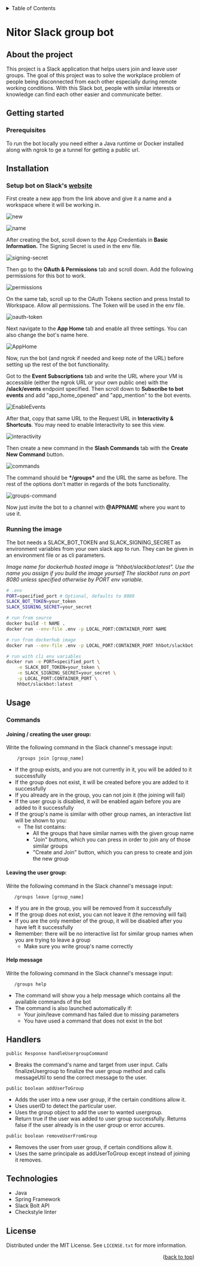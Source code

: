 <div id="top"></div>

<!-- TABLE OF CONTENTS -->
<details>
  <summary>Table of Contents</summary>
  <ol>
    <li>
      <a href="#about-the-project">About The Project</a>
    </li>
    <li>
      <a href="#getting-started">Getting Started</a>
      <ul>
        <li><a href="#prerequisites">Prerequisites</a></li>
        <li><a href="#installation">Installation</a></li>
        <li><a href="#setup-bot-on-slacks-website">Setup bot on Slack's website</a></li>
        <li><a href="#running-the-image">Installation</a></li>
      </ul>
    </li>
    <li><a href="#usage">Usage</a></li>
      <ul>
        <li><a href="#commands">Commands</a></li>
      </ul>
    <li><a href="#handlers">Handlers</a></li>
    <li><a href="#technologies">Technologies</a></li>
    <li><a href="#license">License</a></li>
  </ol>
</details>

# Nitor Slack group bot

## About the project

This project is a Slack application that helps users join and leave user groups. The goal of this project was to solve the workplace problem of people being disconnected from each other especially during remote working conditions. With this Slack bot, people with similar interests or knowledge can find each other easier and communicate better.

## Getting started

### Prerequisites

To run the bot locally you need either a Java runtime or Docker installed along with ngrok to ge a tunnel for getting a public url.


## Installation

### Setup bot on Slack's [website](https://api.slack.com/apps)
First create a new app from the link above and give it a name and a workspace where it will be working in.

![new](images/new.png)

![name](images/name.png)

After creating the bot, scroll down to the App Credentials in **Basic Information.** The Signing Secret is used in the env file.

![signing-secret](images/signing-secret.png)

Then go to the **OAuth & Permissions** tab and scroll down. Add the following permissions for this bot to work.

![permissions](images/permissions.png)

On the same tab, scroll up to the OAuth Tokens section and press Install to Workspace. Allow all permissions. The Token will be used in the env file.

![oauth-token](images/oauth-token.png)

Next navigate to the **App Home** tab and enable all three settings. You can also change the bot's name here.

![AppHome](images/AppHome.png)

Now, run the bot (and ngrok if needed and keep note of the URL) before setting up the rest of the bot functionality.

Got to the **Event Subscriptions** tab and write the URL where your VM is accessible (either the ngrok URL or your own public one) with the **/slack/events** endpoint specified. Then scroll down to **Subscribe to bot events** and add "app_home_opened" and "app_mention" to the bot events.

![EnableEvents](images/EnableEvents.png)

After that, copy that same URL to the Request URL in **Interactivity & Shortcuts**. You may need to enable Interactivity to see this view.

![interactivity](images/interactivity.png)

Then create a new command in the **Slash Commands** tab with the **Create New Command** button.

![commands](images/commands.png)

The command should be **\*/groups\*** and the URL the same as before. The rest of the options don't matter in regards of the bots functionality.

![groups-command](images/groups-command.png)

Now just invite the bot to a channel with **@APPNAME** where you want to use it.


### Running the image

The bot needs a SLACK_BOT_TOKEN and SLACK_SIGNING_SECRET as environment variables from your own slack app to run. They can be given in an environment file or as cli parameters.

*Image name for dockerhub hosted image is "hhbot/slackbot:latest". Use the name you assign if you build the image yourself*
*The slackbot runs on port 8080 unless specified otherwise by PORT env variable.*

```bash
# .env
PORT=specified_port # Optional, defaults to 8080
SLACK_BOT_TOKEN=your_token
SLACK_SIGNING_SECRET=your_secret
```

```bash
# run from source
docker build -t NAME .
docker run --env-file .env -p LOCAL_PORT:CONTAINER_PORT NAME

# run from dockerhub image
docker run --env-file .env -p LOCAL_PORT:CONTAINER_PORT hhbot/slackbot:latest

# run with cli env variables
docker run -e PORT=specified_port \
    -e SLACK_BOT_TOKEN=your_token \
    -e SLACK_SIGNING_SECRET=your_secret \
    -p LOCAL_PORT:CONTAINER_PORT \
    hhbot/slackbot:latest
```

<!-- USAGE EXAMPLES -->
## Usage

### Commands

#### Joining / creating the user group: ####
Write the following command in the Slack channel's message input: 
```Slack input
    /groups join [group_name]
```

- If the group exists, and you are not currently in it, you will be added to it successfully
- If the group does not exist, it will be created before you are added to it successfully
- If you already are in the group, you can not join it (the joining will fail)
- If the user group is disabled, it will be enabled again before you are added to it successfully
- If the group's name is similar with other group names, an interactive list will be shown to you:
  - The list contains:
    - All the groups that have similar names with the given group name
    - "Join" buttons, which you can press in order to join any of those similar groups
    - "Create and Join" button, which you can press to create and join the new group

#### Leaving the user group: ####

Write the following command in the Slack channel's message input:
```Slack input
   /groups leave [group_name]
```

- If you are in the group, you will be removed from it successfully
- If the group does not exist, you can not leave it (the removing will fail)
- If you are the only member of the group, it will be disabled after you have left it successfully
- Remember: there will be no interactive list for similar group names when you are trying to leave a group
  - Make sure you write group's name correctly

#### Help message ####

Write the following command in the Slack channel's message input:
```Slack input
   /groups help
```

- The command will show you a help message which contains all the available commands of the bot
- The command is also launched automatically if: 
  - Your join/leave command has failed due to missing parameters
  - You have used a command that does not exist in the bot

## Handlers

``` 
public Response handleUsergroupCommand 
```
- Breaks the command's name and target from user input. Calls finalizeUsergroup
   to finalize the user group method and calls messageUtil to send the correct
   message to the user. 

```
public boolean addUserToGroup
```
- Adds the user into a new user group, if the certain conditions allow it.
- Uses userID to detect the particular user.
- Uses the group object to add the user to wanted usergroup.
- Return true if the user was added to user group successfully. Returns false
  if the user already is in the user group or error accures.

```
public boolean removeUserFromGroup
```
- Removes the user from user group, if certain conditions allow it.
- Uses the same principale as addUserToGroup except instead of joining it removes.

## Technologies

- Java
- Spring Framework
- Slack Bolt API
- Checkstyle linter

<!-- LICENSE -->
## License

Distributed under the MIT License. See `LICENSE.txt` for more information.

<p align="right">(<a href="#top">back to top</a>)</p>
